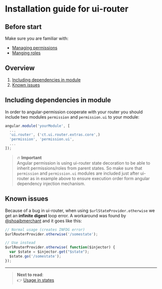 Installation guide for ui-router
============================

Before start
----------------------------

Make sure you are familiar with:
- [Managing permissions](https://github.com/Narzerus/angular-permission/blob/development/docs/1-manging-permissions.md)   
- [Manging roles](https://github.com/Narzerus/angular-permission/blob/development/docs/2-manging-roles.md)   

Overview
----------------------------

1. [Including dependencies in module](https://github.com/Narzerus/angular-permission/blob/development/docs/ui-router/1-installation.md)
2. [Known issues](https://github.com/Narzerus/angular-permission/blob/development/docs/ui-router/1-installation.md#known-issues)


Including dependencies in module
----------------------------

In order to angular-permission cooperate with your router you should include two modules `permission` and `permission.ui` to your module:

```javascript
angular.module('yourModule', [
  ...
  'ui.router', ('ct.ui.router.extras.core',) 
  'permission', 'permission.ui', 
  ...
]);
```

> :fire: **Important**   
> Angular permission is using ui-router state decoration to be able to inherit permissions/roles from parent states. So make sure that `permission` and `permission.ui` modules are included just after ui-router as in example above to ensure execution order form angular dependency injection mechanism.


Known issues
----------------------------

Because of a bug in ui-router, when using `$urlStateProvider.otherwise` we get an **infinite digest** loop error.
A workaround was found by [@shoaibmerchant](https://github.com/shoaibmerchant) and it goes like this:

```javascript
// Normal usage (creates INFDG error)
$urlRouterProvider.otherwise('/somestate');

// Use instead
$urlRouterProvider.otherwise( function($injector) {
  var $state = $injector.get("$state");
  $state.go('/somestate');
});
```

----------------------------

> **Next to read**:   
> :point_right: [Usage in states](https://github.com/Narzerus/angular-permission/blob/development/docs/ui-router/2-usage-in-states.md)